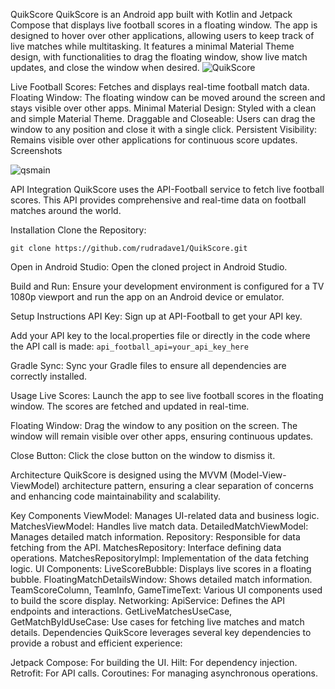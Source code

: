 QuikScore
QuikScore is an Android app built with Kotlin and Jetpack Compose that displays live football scores in a floating window. The app is designed to hover over other applications, allowing users to keep track of live matches while multitasking. It features a minimal Material Theme design, with functionalities to drag the floating window, show live match updates, and close the window when desired.
                            ![QuikScore](https://github.com/rudradave1/QuikScore/assets/35660907/ecb77b41-e96f-48ac-a1a9-647d64f74d20)

Live Football Scores: Fetches and displays real-time football match data.
Floating Window: The floating window can be moved around the screen and stays visible over other apps.
Minimal Material Design: Styled with a clean and simple Material Theme.
Draggable and Closeable: Users can drag the window to any position and close it with a single click.
Persistent Visibility: Remains visible over other applications for continuous score updates.
Screenshots

![qsmain](https://github.com/rudradave1/QuikScore/assets/35660907/de880413-7a9a-4926-872f-4256ef625823)



API Integration
QuikScore uses the API-Football service to fetch live football scores. This API provides comprehensive and real-time data on football matches around the world.

Installation
Clone the Repository:

```git clone https://github.com/rudradave1/QuikScore.git```

Open in Android Studio:
Open the cloned project in Android Studio.

Build and Run:
Ensure your development environment is configured for a TV 1080p viewport and run the app on an Android device or emulator.

Setup Instructions
API Key:
Sign up at API-Football to get your API key.

Add your API key to the local.properties file or directly in the code where the API call is made: 
```api_football_api=your_api_key_here```

Gradle Sync:
Sync your Gradle files to ensure all dependencies are correctly installed.

Usage
Live Scores:
Launch the app to see live football scores in the floating window. The scores are fetched and updated in real-time.

Floating Window:
Drag the window to any position on the screen. The window will remain visible over other apps, ensuring continuous updates.

Close Button:
Click the close button on the window to dismiss it.

Architecture
QuikScore is designed using the MVVM (Model-View-ViewModel) architecture pattern, ensuring a clear separation of concerns and enhancing code maintainability and scalability.

Key Components
ViewModel: Manages UI-related data and business logic.
MatchesViewModel: Handles live match data.
DetailedMatchViewModel: Manages detailed match information.
Repository: Responsible for data fetching from the API.
MatchesRepository: Interface defining data operations.
MatchesRepositoryImpl: Implementation of the data fetching logic.
UI Components:
LiveScoreBubble: Displays live scores in a floating bubble.
FloatingMatchDetailsWindow: Shows detailed match information.
TeamScoreColumn, TeamInfo, GameTimeText: Various UI components used to build the score display.
Networking:
ApiService: Defines the API endpoints and interactions.
GetLiveMatchesUseCase, GetMatchByIdUseCase: Use cases for fetching live matches and match details.
Dependencies
QuikScore leverages several key dependencies to provide a robust and efficient experience:

Jetpack Compose: For building the UI.
Hilt: For dependency injection.
Retrofit: For API calls.
Coroutines: For managing asynchronous operations. 
 
